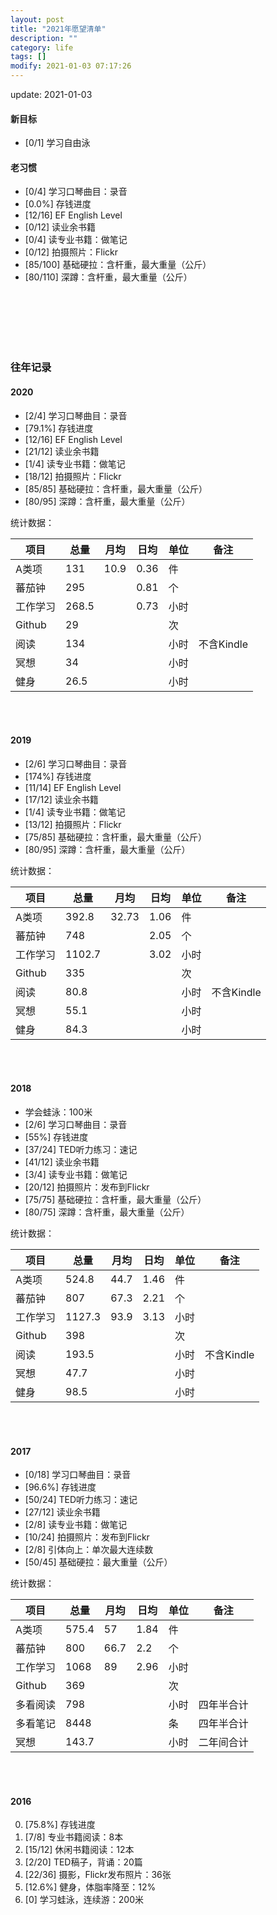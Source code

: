 ```yaml
---
layout: post
title: "2021年愿望清单"
description: ""
category: life
tags: []
modify: 2021-01-03 07:17:26
---
```


update: 2021-01-03


#### 新目标
+ [0/1] 学习自由泳

#### 老习惯
+ [0/4] 学习口琴曲目：录音
+ [0.0%] 存钱进度
+ [12/16] EF English Level
+ [0/12] 读业余书籍
+ [0/4] 读专业书籍：做笔记
+ [0/12] 拍摄照片：Flickr
+ [85/100] 基础硬拉：含杆重，最大重量（公斤）
+ [80/110] 深蹲：含杆重，最大重量（公斤）


<br />
<br />
<br />
<br />
<br />

### 往年记录

#### 2020
+ [2/4] 学习口琴曲目：录音
+ [79.1%] 存钱进度
+ [12/16] EF English Level
+ [21/12] 读业余书籍
+ [1/4] 读专业书籍：做笔记
+ [18/12] 拍摄照片：Flickr
+ [85/85] 基础硬拉：含杆重，最大重量（公斤）
+ [80/95] 深蹲：含杆重，最大重量（公斤）

统计数据：

项目 | 总量 | 月均 | 日均 | 单位 | 备注
-----|------|------|------|------|----
A类项 | 131 | 10.9 | 0.36 | 件   |
蕃茄钟 | 295 |  | 0.81 | 个   |
工作学习 | 268.5 |  | 0.73 | 小时|
Github | 29 |     |      | 次   |
阅读| 134 |    |      | 小时 | 不含Kindle
冥想  | 34 |    |      | 小时 |
健身  | 26.5 |    |      | 小时 |

<br />
<br />

#### 2019
+ [2/6] 学习口琴曲目：录音
+ [174%] 存钱进度
+ [11/14] EF English Level
+ [17/12] 读业余书籍
+ [1/4] 读专业书籍：做笔记
+ [13/12] 拍摄照片：Flickr
+ [75/85] 基础硬拉：含杆重，最大重量（公斤）
+ [80/95] 深蹲：含杆重，最大重量（公斤）

统计数据：

项目 | 总量 | 月均 | 日均 | 单位 | 备注
-----|------|------|------|------|----
A类项 | 392.8 | 32.73 | 1.06 | 件   |
蕃茄钟 | 748 |  | 2.05 | 个   |
工作学习 | 1102.7 |  | 3.02 | 小时|
Github | 335 |     |      | 次   |
阅读| 80.8 |    |      | 小时 | 不含Kindle
冥想  | 55.1 |    |      | 小时 |
健身  | 84.3 |    |      | 小时 |

<br />
<br />


#### 2018

+ 学会蛙泳：100米
+ [2/6] 学习口琴曲目：录音
+ [55%] 存钱进度
+ [37/24] TED听力练习：速记
+ [41/12] 读业余书籍
+ [3/4] 读专业书籍：做笔记
+ [20/12] 拍摄照片：发布到Flickr
+ [75/75] 基础硬拉：含杆重，最大重量（公斤）
+ [80/75] 深蹲：含杆重，最大重量（公斤）

统计数据：

项目 | 总量 | 月均 | 日均 | 单位 | 备注
-----|------|------|------|------|----
A类项 | 524.8 | 44.7 | 1.46 | 件   |
蕃茄钟 | 807 | 67.3 | 2.21 | 个   |
工作学习 | 1127.3 | 93.9 | 3.13 | 小时|
Github | 398 |     |      | 次   |
阅读| 193.5 |    |      | 小时 | 不含Kindle
冥想  | 47.7 |    |      | 小时 |
健身  | 98.5 |    |      | 小时 |

<br />
<br />


#### 2017

+ [0/18] 学习口琴曲目：录音
+ [96.6%] 存钱进度
+ [50/24] TED听力练习：速记
+ [27/12] 读业余书籍
+ [2/8] 读专业书籍：做笔记
+ [10/24] 拍摄照片：发布到Flickr
+ [2/8] 引体向上：单次最大连续数
+ [50/45] 基础硬拉：最大重量（公斤）

统计数据：

项目 | 总量 | 月均 | 日均 | 单位 | 备注
-----|------|------|------|------|----
A类项 | 575.4 | 57 | 1.84 | 件   |
蕃茄钟 | 800 | 66.7 | 2.2 | 个   |
工作学习 | 1068 | 89 | 2.96 | 小时|
Github | 369 |     |      | 次   |
多看阅读| 798 |    |      | 小时 | 四年半合计
多看笔记| 8448 |    |     | 条   | 四年半合计
冥想  | 143.7 |    |      | 小时 | 二年间合计

<br />
<br />

#### 2016

0. [75.8%] 存钱进度
1. [7/8] 专业书籍阅读：8本
2. [15/12] 休闲书籍阅读：12本
4. [2/20] TED稿子，背诵：20篇
5. [22/36] 摄影，Flickr发布照片：36张
3. [12.6%] 健身，体脂率降至：12%
6. [0] 学习蛙泳，连续游：200米
